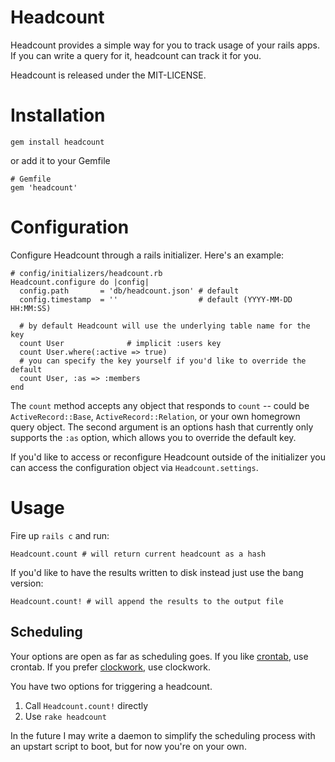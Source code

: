 # Headcount

Headcount provides a simple way for you to track usage of your rails apps.  If you can write a query for it, headcount can track it for you.

Headcount is released under the MIT-LICENSE.

# Installation

```
gem install headcount
```

or add it to your Gemfile

```
# Gemfile
gem 'headcount'
```

# Configuration

Configure Headcount through a rails initializer.  Here's an example:

```
# config/initializers/headcount.rb
Headcount.configure do |config|
  config.path       = 'db/headcount.json' # default
  config.timestamp  = ''                  # default (YYYY-MM-DD HH:MM:SS)
  
  # by default Headcount will use the underlying table name for the key
  count User              # implicit :users key
  count User.where(:active => true)
  # you can specify the key yourself if you'd like to override the default
  count User, :as => :members
end
```

The `count` method accepts any object that responds to `count` -- could be `ActiveRecord::Base`, `ActiveRecord::Relation`, or your own homegrown query object. The second argument is an options hash that currently only supports the `:as` option, which allows you to override the default key.

If you'd like to access or reconfigure Headcount outside of the initializer you can access the configuration object via
`Headcount.settings`.

# Usage

Fire up `rails c` and run:
```
Headcount.count # will return current headcount as a hash
```

If you'd like to have the results written to disk instead just use the bang version:
```
Headcount.count! # will append the results to the output file
```

## Scheduling

Your options are open as far as scheduling goes.  If you like [crontab](http://crontab.org/), use crontab. If you prefer [clockwork](https://github.com/tomykaira/clockwork), use clockwork. 

You have two options for triggering a headcount.

1) Call `Headcount.count!` directly
2) Use `rake headcount`

In the future I may write a daemon to simplify the scheduling process with an upstart script to boot, but for now you're on your own.